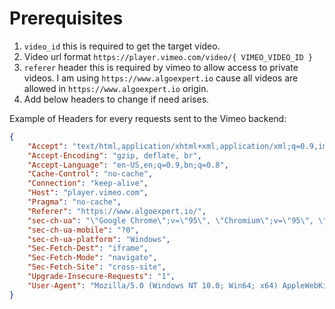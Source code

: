 # Prerequisites
1. `video_id` this is required to get the target video.
2. Video url format `https://player.vimeo.com/video/{ VIMEO_VIDEO_ID }`
3. `referer` header this is required by vimeo to allow access to private videos. I am using `https://www.algoexpert.io` cause all videos are allowed in `https://www.algoexpert.io` origin.
4. Add below headers to change if need arises.

Example of Headers for every requests sent to the Vimeo backend:
```json
{
    "Accept": "text/html,application/xhtml+xml,application/xml;q=0.9,image/avif,image/webp,image/apng,*/*;q=0.8,application/signed-exchange;v=b3;q=0.9",
    "Accept-Encoding": "gzip, deflate, br",
    "Accept-Language": "en-US,en;q=0.9,bn;q=0.8",
    "Cache-Control": "no-cache",
    "Connection": "keep-alive",
    "Host": "player.vimeo.com",
    "Pragma": "no-cache",
    "Referer": "https://www.algoexpert.io/",
    "sec-ch-ua": "\"Google Chrome\";v=\"95\", \"Chromium\";v=\"95\", \";Not A Brand\";v=\"99\"",
    "sec-ch-ua-mobile": "?0",
    "sec-ch-ua-platform": "Windows",
    "Sec-Fetch-Dest": "iframe",
    "Sec-Fetch-Mode": "navigate",
    "Sec-Fetch-Site": "cross-site",
    "Upgrade-Insecure-Requests": "1",
    "User-Agent": "Mozilla/5.0 (Windows NT 10.0; Win64; x64) AppleWebKit/537.36 (KHTML, like Gecko) Chrome/95.0.4638.54 Safari/537.36",
}
```

